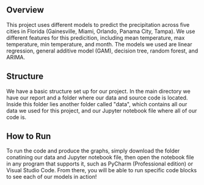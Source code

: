 ## Overview
This project uses different models to predict the precipitation across five cities in Florida (Gainesville, Miami, Orlando, Panama City, Tampa). 
We use different features for this predicition, including mean temperature, max temperature, min temperature, and month.
The models we used are linear regression, general additive model (GAM), decision tree, random forest, and ARIMA.

## Structure
We have a basic structure set up for our project. In the main directory we have our report and a folder where our data and source code is located.
Inside this folder lies another folder called "data", which contains all our data we used for this project, and our Jupyter notebook file where all of our code is.

## How to Run
To run the code and produce the graphs, simply download the folder conatining our data and Jupyter notebook file, then open the notebook file in any program that supports it, such as PyCharm (Professional edition) or Visual Studio Code.
From there, you will be able to run specific code blocks to see each of our models in action!
